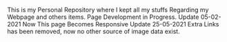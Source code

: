This is my Personal Repository where I kept all my stuffs Regarding my Webpage and others items.
Page Development in Progress.
Update 05-02-2021
    Now This page Becomes Responsive 
Update 25-05-2021
    Extra Links has been removed, now no other source of image data exist.
       